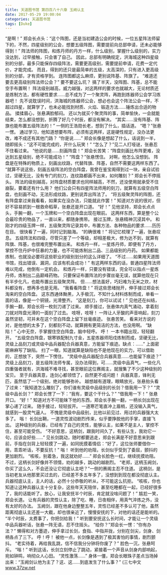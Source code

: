 ```yaml
---
title: 天道图书馆 第四百八十六章 玉阙认主
date: 2017-05-29 19:00:04
categories: 天道图书馆
tags: [Duke]
---
```


“是啊！”
郑会长点头：“这个阵图，还是当初建造公会的时候，一位五星阵法师留下的，不然，四星级别的公会，想要五级阵图，需要提前向总部申请，还未必能够得到！”
阵法师的阵图，和炼丹师的丹方一样，什么级别，掌握什么级别的，实力没达到，过早接触，只会害了自己。
因此，总部有明确规定，洪海城这种四星级别的分部，最多只能保存四级阵法，需要更高级别，需要提前申请，花费一定代价，才能完成。
而且，得到的还只是最简单的五级，太高深的，只有进入更高级别的分部，才有资格学到。
连阵图都这么麻烦，更别说阵基、阵旗了。
“难道还要去更高级别阵法师公会？”
要不要这么坑？
搞了半天，没阵图、阵基，总不能空手布置啊！
阵法级别越高，威力越强，对这两样的要求也就越大，无论材质还是炼制方法，都有硬性要求……总不成为了一个聚灵阵，再跑到炼器师公会学习炼器吧！
先不说耽误时间，洪海城的炼器师公会，想必也会这个阵法公会一样，不超过四星，就算学了，也未必能找到材质、火焰、锻造方法……锤炼出合适的物品。
揉揉眉心，张悬满脸郁闷。
还以为就买个聚灵阵的事，简单愉快，一会就能结束，怎么都没想到，折腾了好几个时辰，都没有解决。
“其实……没有阵基、阵旗也能布置五级阵法的！”
一侧的王浩勋长老，想到了什么，插话道。
“嗯？”张悬一愣。
通过学习，他知道想要布阵，必须有这两样，这是硬性规定，没办法更改，难不成还有其他门路？
“你是说……”
郑会长像是想起了什么，话说到一半，随即摇头：“这不可能完成的，开什么玩笑！”
“怎么了？”见二人打哑谜，张悬忍不住看过来。
“他说的是……刻画阵盘！”
郑会长苦笑：“阵盘刻画比布阵更难，没达到五星级别，绝不可能成功！”
“阵盘？”张悬愣住。
对啊，他怎么没想到。
阵盘是在特殊的物质上，刻画出纹路，代替阵旗、阵基，自然不需要这两样东西了。
“就算不说这些，刻画五级阵法的空白阵盘，我曾在鉴宝阁得到过一块，亲自试验过，坚硬无比，没有专门的刻刀，连纹路都画不出来，如何雕刻？”
郑会长不停摇头。
阵法的级别越高，对阵盘材质要求也同样越高，不然，还没使用就承受不住崩裂，要着还有什么用？
他们公会只有四星阵法师用的刻刀，就算有五级空白阵盘，也刻画不动，无法形成纹路，更别说弄出阵法了。
“将五级聚灵阵的阵图，还有阵盘拿过来我看看，如果实在没办法，只能就此作罢！”
知道对方说的很对，但好不容易抓到一根救命稻草，张悬还是开口道。
“好！”
见他坚持，郑会长点点头，手腕一翻，一个玉牌和一个空白阵盘出现在眼前。
这两样东西，算是整个公会最珍贵的物品了，一直以来，都随身携带。
接过玉牌，张悬精神沉浸其中。
和刚才的四级玉牌一样，五级聚灵阵记录其中，布置方法、各种物品的要求……历历在目。
很快看了一遍，同时记到脑海。
“的确很难！”
将记忆梳理了一遍，张悬叹息。
五级阵法和四级，尽管只差了一个等级，却相差极大，修为达不到，就算有阵旗、阵基，也很难完整布置出来。
和炼丹一样，一星炼丹师，即便有了丹方，掌控不住丹炉中狂暴的力量，也不可能炼制出二品、三品级别的丹药。
如果都能炼制，也就没必要将这些职业的级别划分的这么详细了。
“不过……如果用天道图书馆，找出错误、漏洞，应该有机会成功！”
有这两样东西的话，普通四星阵法师难以完成，他倒有一定机会。
和炼丹一样，只要没有错误，完全可以指点一星炼丹师，炼制出二品巅峰药物。
只要保证布置阵法的步骤丝毫无误，就算他现在只有半步化凡，也能布置出五级聚灵阵。
但……想法虽好，巧妇难为无米之炊，材料都没有，想再多也是无用。
“我看看阵盘！”
将这些思绪抛开，伸手接过郑会长淘来的空白阵盘。
这东西通体黝黑，入手极沉，不知什么材料炼制而成，单看一面的话，像是一个铜镜，光滑整齐。
“这是刻刀，你可以试试！”
见他还在纠结，手腕一翻，郑会长将一枚刻刀递了过来。
顺手接过，张悬体内真气涌动，拿着刻刀就对阵盘光滑的一面刻了过去。
吱呀，吱呀！
一阵让人牙酸的声音响起，刻刀虽然坚韧，可并未在这个空白阵盘上留下丝毫痕迹。
张悬苦笑。
看来对方说的对，是他想的太多了，刻都刻不动，就算拥有更简洁的方法，也没用啊。
“缺陷！”
心中无奈，手掌握住空白阵盘，脑中轻呼。
呼！
一本书籍出现，轻轻翻开。
“五级空白阵盘，银寒铁配制九寸金，五星炼器师阳戍炼制而成，坚硬无比，灵级上品刻刀或灵级中品兵器配合兵器真意，方能留下痕迹。缺点：……”
上面密密麻麻写了缺陷。
扫了一眼，知道就算是缺陷也不是他现在的实力，可以借助的，正想放下，突然一下愣住。
“灵级中品兵器配合兵器真意……也能留下痕迹？”
灵级上品刻刀，是五级阵法师专属，没办法得到，可……灵级中品真气，一些化凡四重强者就有，洪海城不难寻找，甚至眼前这位赛阁主，就搜集了不少这种级别的宝贝。
至于兵器真意，连剑心都领悟了，自然更不成问题！
兵器真意，锋利无匹，虽然低了一个级别，绝对能够弥补。
越想越有道理，眼睛放光，张悬抬头看了过来：“我知道怎么雕刻了，你们谁有灵级中品级别的长剑？借我用一下？”
“灵级中品长剑？”
郑会长愣了一下：“我有，要这个干什么？”
“借我用一下！”
张悬开口。
“好！”
知道对方不可能昧下他的东西，郑会长手腕一翻，一柄长剑出现在掌心递了过来。
随手接过，轻轻拔开。
一道寒芒笔直冲上眉梢，还没输入真气，就感到一股灵气逼人。
不愧是灵级中品级别，比他以前见过、用过的兵器强大太多了。
嗡！
长剑出鞘，一道灵性波动剧烈传来，似乎要挣脱他的手掌，直接飞出。
这种级别的兵器，已经有了自己的灵性，能够认主，如果不是主人，掌控不住，甚至可能受伤。
“不好意思，这柄剑，跟我时间久了，有些认生，我劝它一句，应该会好些……”
见长剑跳动，随时都要逃走，郑会长满是不好意思来到跟前，手指在剑背上轻轻摸了一遍，如同抚摸着情侣：“好了，这位张师要借你一用，乖乖听话，不要反抗！”
嗡！
听到他的劝阻，长剑似乎受到了委屈，颤抖的更加剧烈。
“咳咳，别着急，我这就劝好……”
郑会长脸色一红，继续抚摸劝阻。
不过，这柄长剑好像并不领情，劝的越多，跳动的越剧烈。
“老郑，这柄玉阙剑，你买了这么久，不会还没让它彻底认主吧？”一侧的赛阁主忍不住道。
这柄剑，是当初老友从他那里买过去的，已经差不多五年多了，没想到到现在都没彻底认主。
兵器彻底认主，主人的话，必然十分恭敬的听从，不可能这么抗拒。
“咳咳，你也知道让这种兵器认主十分复杂，这些年天天陪伴，甚至吃睡都在一起，已经好很多了，我的话能听了。放心，让我安抚半个时辰，肯定就没啥问题了！”
尴尬一笑，郑会长道。
让有兵器的灵性认主，除了吃、睡，日夜相伴，用真气淬炼之外，没有太好的办法。
玉阙剑，跟在他身边整整五年，灵性已经差不多认可了他，虽然距离彻底认主还差一大截，却也很亲近了，慢慢安抚的下，对他的话还是能听的。
“半个时辰，太费事了，你把剑给我！”
听到要安抚这么长时间，才能让一个灵级中品兵器听话，张悬一阵无语，忍不住摇头。
“给你？”郑会长一愣：“你有办法？”
懒得和对方墨迹，伸手拿过长剑，食指、中指并拢，分别在剑尖，剑身、剑柄各点了三下。
呼！呼！
被他一点，长剑像是遇到了极其害怕的事情，剧烈颤抖。
“老实待着，再给我乱跳，信不信我分分钟将你废了？”
脸色一沉，张悬呵斥。
“嗡！”
听到这话，长剑立刻停止了跳动，紧接着一个声音从剑身内部响起，宛如钟鸣，响彻众人心田。
“灵性激荡……”
身体一僵，郑会长眼珠子差点当场掉出来：“玉阙剑认他为主了？这、这……到底发生了什么事？”
(三七中文 www.37zw.net